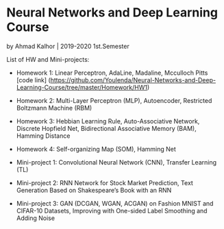 # Neural Networks and Deep Learning Course
by Ahmad Kalhor | 2019-2020 1st.Semester

List of HW and Mini-projects:

* Homework 1: Linear Perceptron, AdaLine, Madaline, Mcculloch Pitts [code link] (https://github.com/Youlenda/Neural-Networks-and-Deep-Learning-Course/tree/master/Homework/HW1)
* Homework 2: Multi-Layer Perceptron (MLP), Autoencoder, Restricted Boltzmann Machine (RBM)
* Homework 3: Hebbian Learning Rule, Auto-Associative Network, Discrete Hopfield Net, Bidirectional Associative Memory (BAM), Hamming Distance
* Homework 4: Self-organizing Map (SOM), Hamming Net

* Mini-project 1: Convolutional Neural Network (CNN), Transfer Learning (TL)
* Mini-project 2: RNN Network for Stock Market Prediction, Text Generation Based on Shakespeare’s Book with an RNN
* Mini-project 3: GAN (DCGAN, WGAN, ACGAN) on Fashion MNIST and CIFAR-10 Datasets, Improving with One-sided Label Smoothing and Adding Noise
